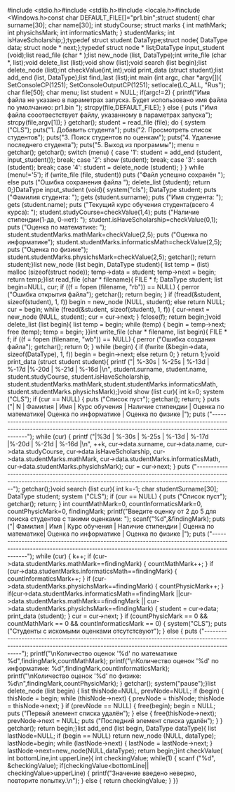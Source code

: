 #include <stdio.h>#include <stdlib.h>#include <locale.h>#include <Windows.h>const char DEFAULT_FILE[]="pr1.bin";struct student{    char surname[30];    char name[30];    int studyCourse;    struct marks    {        int mathMark;        int physichsMark;        int informaticsMath;    } studentMarks;    int isHaveScholarship;};typedef struct student DataType;struct node{    DataType data;    struct node * next;};typedef struct node * list;DataType input_student (void);list read_file (char * );list new_node (list, DataType);int write_file (char *, list);void delete_list (list);void show (list);void search (list begin);list delete_node (list);int checkValue(int,int);void print_data (struct student);list add_end (list, DataType);list find_last (list);int main (int argc, char *argv[]){    SetConsoleCP(1251);    SetConsoleOutputCP(1251);     setlocale(LC_ALL, "Rus");    char file[50];    char menu;    list student = NULL;    if(argc!=2)    {        printf("Имя файла не указано в параметрах запуска. Будет использовано имя файла по умолчанию: pr1.bin  ");        strcpy(file,DEFAULT_FILE);    }    else    {        puts ("Имя файла сооотвестствует файлу, указанному в параметрах запуска");        strcpy(file,argv[1]);  }    getchar();    student = read_file (file);    do    {        system ("CLS");        puts("1. Добавить студента");        puts("2. Просмотреть список студентов");        puts("3. Поиск студентов по оценкам");        puts("4. Удаление последнего студента");        puts("5. Выход из программы");        menu = getchar();        getchar();        switch (menu)        {        case '1':            student = add_end (student, input_student());            break;        case '2':            show (student);            break;        case '3':            search (student);            break;        case '4':            student = delete_node (student);        }    }    while (menu!='5');    if (write_file (file, student))        puts ("Файл успешно сохранён ");    else        puts ("Ошибка сохранения файла ");    delete_list (student);    return 0;}DataType input_student (void){    system("cls");    DataType student;    puts ("Фамилия студента: ");    gets (student.surname);    puts ("Имя студента: ");    gets (student.name);    puts ("Текущий курс обучения студента(всего 4 курса): ");    student.studyCourse=checkValue(1,4);     puts ("Наличие стипендии(1-да, 0-нет): ");    student.isHaveScholarship=checkValue(0,1);    puts ("Оценка по математике: ");    student.studentMarks.mathMark=checkValue(2,5);    puts ("Оценка по информатике");    student.studentMarks.informaticsMath=checkValue(2,5);    puts ("Оценка по физике");    student.studentMarks.physichsMark=checkValue(2,5);    getchar();    return student;}list new_node (list begin, DataType student){    list temp = (list) malloc (sizeof(struct node));    temp->data = student;    temp->next = begin;    return temp;}list read_file (char * filename){    FILE * f;    DataType student;    list begin=NULL, cur;    if ((f = fopen (filename, "rb")) == NULL)    {        perror ("Ошибка открытия файла");        getchar();        return begin;    }    if (fread(&student, sizeof(student), 1, f))        begin = new_node (NULL, student);    else        return NULL;    cur = begin;    while (fread(&student, sizeof(student), 1, f))    {        cur->next = new_node (NULL, student);        cur = cur->next;    }    fclose(f);    return begin;}void delete_list (list begin){    list temp = begin;    while (temp)    {        begin = temp->next;        free (temp);        temp = begin;    }}int write_file (char * filename, list begin){    FILE * f;    if ((f = fopen (filename, "wb")) == NULL)    {        perror ("Ошибка создания файла");        getchar();        return 0;    }    while (begin)    {        if (fwrite (&begin->data, sizeof(DataType), 1, f))            begin = begin->next;        else            return 0;    }    return 1;}void print_data (struct student student){    printf ("| %-30s | %-25s | %-13d | %-17d |%-20d | %-21d | %-16d |\n", student.surname,            student.name, student.studyCourse, student.isHaveScholarship,            student.studentMarks.mathMark,student.studentMarks.informaticsMath, student.studentMarks.physichsMark);}void show (list cur){    int k=0;    system ("CLS");    if (cur == NULL)    {        puts ("Список пуст");        getchar();        return;    }    puts ("|  N |          Фамилия               |            Имя            | Курс обучения | Наличие стипендии | Оценка по математике| Оценка по информатике | Оценка по физике |");    puts ("------------------------------------------------------------------------------------------------------------------------------------------------------------------------");    while (cur)    {        printf ("|%3d | %-30s | %-25s | %-13d | %-17d |%-20d | %-21d | %-16d |\n", ++k, cur->data.surname,                cur->data.name, cur->data.studyCourse, cur->data.isHaveScholarship,                cur->data.studentMarks.mathMark, cur->data.studentMarks.informaticsMath, cur->data.studentMarks.physichsMark);        cur = cur->next;    }    puts ("-------------------------------------------------------------------------------------------------------------------------------------------------------------------------");    getchar();}void search (list cur){    int k=-1;    char studentSurname[30];    DataType student;    system ("CLS");    if (cur == NULL)    {        puts ("Список пуст");        getchar();        return;    }    int countMathMark=0, countInformaticsMark=0, countPhysicMark=0, findingMark;    printf("Введите оценку от 2 до 5 для поиска студентов с такими оценками: ");    scanf("%d",&findingMark);    puts ("|          Фамилия               |            Имя            | Курс обучения | Наличие стипендии | Оценка по математике| Оценка по информатике | Оценка по физике |");    puts ("------------------------------------------------------------------------------------------------------------------------------------------------------------------------");    while (cur)    {        k++;        if (cur->data.studentMarks.mathMark==findingMark)        {            countMathMark++;        }        if (cur->data.studentMarks.informaticsMath==findingMark)        {            countInformaticsMark++;        }        if (cur->data.studentMarks.physichsMark==findingMark)        {            countPhysicMark++;        }               if(cur->data.studentMarks.informaticsMath==findingMark ||cur->data.studentMarks.mathMark==findingMark || cur->data.studentMarks.physichsMark==findingMark)        {            student = cur->data;            print_data (student);        }        cur = cur->next;    }    if (countPhysicMark == 0 && countMathMark == 0 && countInformaticsMark == 0)    {        system("CLS");        puts ("Студенты с искомыми оценками отсутстсвуют");    }    else    {        puts ("-------------------------------------------------------------------------------------------------------------------------------------------------------------------------");        printf("\nКоличество оценок '%d' по математике %d",findingMark,countMathMark);        printf("\nКоличество оценок  '%d' по информатике: %d",findingMark,countInformaticsMark);        printf("\nКоличество оценок  '%d' по физике: %d\n",findingMark,countPhysicMark);    }    getchar();    system("pause");}list delete_node (list begin) {    list thisNode=NULL, prevNode=NULL;     if (begin)    {        thisNode = begin;        while (thisNode->next)        {            prevNode = thisNode;            thisNode = thisNode->next;        }        if (prevNode == NULL)        {            free(begin);            begin = NULL;            puts ("Первый элемент списка удалён");        }        else        {            free(thisNode->next);            prevNode->next = NULL;            puts ("Последний элемент списка удалён");        }    }      getchar();    return begin;}list add_end (list begin, DataType dataType){    list lastNode=NULL;    if (begin == NULL)         return new_node (NULL, dataType);     lastNode=begin;    while (lastNode->next)    {        lastNode = lastNode->next;    }    lastNode->next=new_node(NULL,dataType);    return begin;}int checkValue( int bottomLine,int upperLine){    int checkingValue;     while(1)    {        scanf ("%d", &checkingValue);        if(checkingValue<bottomLine|| checkingValue>upperLine)        {            printf("Значение введено неверно, повторите попытку.\n");        }        else        {            return checkingValue;        }    }}
